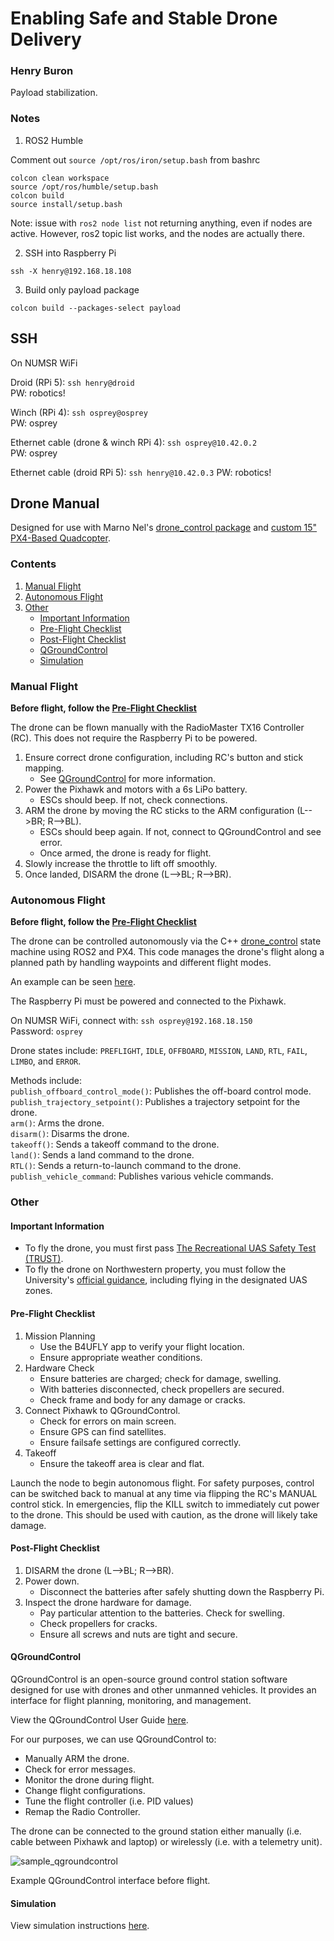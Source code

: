 # Enabling Safe and Stable Drone Delivery
### Henry Buron

Payload stabilization.

### Notes
1. ROS2 Humble

Comment out `source /opt/ros/iron/setup.bash` from bashrc

```
colcon clean workspace
source /opt/ros/humble/setup.bash
colcon build
source install/setup.bash
```

Note: issue with `ros2 node list` not returning anything, even if nodes are active. However, ros2 topic list works, and the nodes are actually there.

2. SSH into Raspberry Pi

```
ssh -X henry@192.168.18.108
```

3. Build only payload package
```
colcon build --packages-select payload
```
## SSH

On NUMSR WiFi

Droid (RPi 5): `ssh henry@droid`  
PW: robotics!

Winch (RPi 4): `ssh osprey@osprey`  
PW: osprey

Ethernet cable (drone & winch RPi 4): `ssh osprey@10.42.0.2`  
PW: osprey

Ethernet cable (droid RPi 5): `ssh henry@10.42.0.3`
PW: robotics!


## Drone Manual

Designed for use with Marno Nel's [drone_control package](https://github.com/Marnonel6/ROS2_offboard_drone_control/tree/main) and [custom 15" PX4-Based Quadcopter](https://marnonel6.github.io/projects/0-autonomous-px4-drone).

### Contents

1. [Manual Flight](#manual-flight)
2. [Autonomous Flight](#autonomous-flight)
3. [Other](#other)  
   * [Important Information](#important-information)
   * [Pre-Flight Checklist](#pre-flight-checklist)
   * [Post-Flight Checklist](#post-flight-checklist)
   * [QGroundControl](#qgroundcontrol)
   * [Simulation](#simulation)


### Manual Flight

**Before flight, follow the [Pre-Flight Checklist](#pre-flight-checklist)**

The drone can be flown manually with the RadioMaster TX16 Controller (RC). This does not require the Raspberry Pi to be powered.


1. Ensure correct drone configuration, including RC's button and stick mapping.  
   * See [QGroundControl](#qgroundcontrol) for more information.
2. Power the Pixhawk and motors with a 6s LiPo battery.  
   * ESCs should beep. If not, check connections.
3. ARM the drone by moving the RC sticks to the ARM configuration (L-->BR; R-->BL).  
   * ESCs should beep again. If not, connect to QGroundControl and see error.
   * Once armed, the drone is ready for flight.
4. Slowly increase the throttle to lift off smoothly.
5. Once landed, DISARM the drone (L-->BL; R-->BR).


### Autonomous Flight

**Before flight, follow the [Pre-Flight Checklist](#pre-flight-checklist)**

The drone can be controlled autonomously via the C++ [drone_control](https://github.com/Marnonel6/ROS2_offboard_drone_control/blob/main/drone_control/src/drone_control.cpp) state machine using ROS2 and PX4. This code manages the drone's flight along a planned path by handling waypoints and different flight modes.

An example can be seen [here](https://github.com/Marnonel6/ROS2_offboard_drone_control/blob/main/drone_control/src/path_planning.cpp).

The Raspberry Pi must be powered and connected to the Pixhawk. 

On NUMSR WiFi, connect with: `ssh osprey@192.168.18.150`  
Password: `osprey`

Drone states include: `PREFLIGHT`, `IDLE`, `OFFBOARD`, `MISSION`, `LAND`, `RTL`, `FAIL`, `LIMBO`, and `ERROR`.

Methods include:  
`publish_offboard_control_mode()`: Publishes the off-board control mode.  
`publish_trajectory_setpoint()`: Publishes a trajectory setpoint for the drone.  
`arm()`: Arms the drone.  
`disarm()`: Disarms the drone.  
`takeoff()`: Sends a takeoff command to the drone.  
`land()`: Sends a land command to the drone.  
`RTL()`: Sends a return-to-launch command to the drone.  
`publish_vehicle_command`: Publishes various vehicle commands.  


### Other

#### Important Information

* To fly the drone, you must first pass [The Recreational UAS Safety Test (TRUST)](https://www.faa.gov/uas/recreational_flyers/knowledge_test_updates).
* To fly the drone on Northwestern property, you must follow the University's [official guidance](https://www.faa.gov/uas/recreational_flyers/knowledge_test_updates), including flying in the designated UAS zones.

#### Pre-Flight Checklist

1. Mission Planning  
   * Use the B4UFLY app to verify your flight location.  
   * Ensure appropriate weather conditions.
2. Hardware Check  
   * Ensure batteries are charged; check for damage, swelling.
   * With batteries disconnected, check propellers are secured.
   * Check frame and body for any damage or cracks.
3. Connect Pixhawk to QGroundControl.  
   * Check for errors on main screen.
   * Ensure GPS can find satellites.
   * Ensure failsafe settings are configured correctly.
4. Takeoff  
   * Ensure the takeoff area is clear and flat.

Launch the node to begin autonomous flight. For safety purposes, control can be switched back to manual at any time via flipping the RC's MANUAL control stick. In emergencies, flip the KILL switch to immediately cut power to the drone. This should be used with caution, as the drone will likely take damage.

#### Post-Flight Checklist

1. DISARM the drone (L-->BL; R-->BR).
2. Power down.  
   * Disconnect the batteries after safely shutting down the Raspberry Pi.
3. Inspect the drone hardware for damage.  
   * Pay particular attention to the batteries. Check for swelling.
   * Check propellers for cracks.
   * Ensure all screws and nuts are tight and secure.

#### QGroundControl

QGroundControl is an open-source ground control station software designed for use with drones and other unmanned vehicles. It provides an interface for flight planning, monitoring, and management.

View the QGroundControl User Guide [here](https://docs.qgroundcontrol.com/master/en/qgc-user-guide/).

For our purposes, we can use QGroundControl to:  
   * Manually ARM the drone.
   * Check for error messages.
   * Monitor the drone during flight.
   * Change flight configurations.
   * Tune the flight controller (i.e. PID values)
   * Remap the Radio Controller.

The drone can be connected to the ground station either manually (i.e. cable between Pixhawk and laptop) or wirelessly (i.e. with a telemetry unit).

![sample_qgroundcontrol](https://github.com/henryburon/stable-drone-delivery/assets/141075086/f731c737-79ba-47ad-a6bc-9fb505aa8965)

Example QGroundControl interface before flight.

#### Simulation

View simulation instructions [here](https://github.com/Marnonel6/ROS2_offboard_drone_control/tree/main?tab=readme-ov-file#sitl-simulation).

